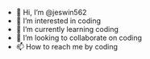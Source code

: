 - 👋 Hi, I’m @jeswin562
- 👀 I’m interested in coding
- 🌱 I’m currently learning coding
- 💞️ I’m looking to collaborate on coding
- 📫 How to reach me by coding

<!---
jeswin562/jeswin562 is a ✨ special ✨ repository because its `README.md` (this file) appears on your GitHub profile.
You can click the Preview link to take a look at your changes.
--->
